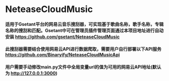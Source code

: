 # NeteaseCloudMusic

#### 适用于Gsetant平台的网易云音乐搜刮器，可实现基于歌曲名称，歌手名称，专辑名称的搜刮和匹配。Gsetant中可在管理员插件管理页面通过本项目地址进行自动安装 https://github.com/gsetant/NeteaseCloudMusic

#### 此搜刮器需要结合使用网易云API进行数据爬取，需要用户自行部署以下API服务 https://github.com/Binaryify/NeteaseCloudMusicApi 

#### 用户需要手动修改main.py文件中全局变量url的值为可用的网易云API地址(默认为 http://127.0.0.1:3000)


